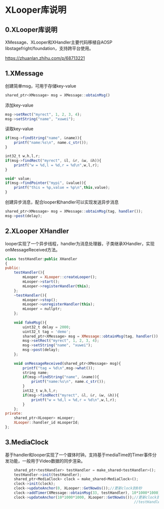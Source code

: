# XLooper库说明

## 0.XLooper库说明

XMessage、XLooper和XHandler主要代码移植自AOSP libstagefright/foundation，支持跨平台使用。

<https://zhuanlan.zhihu.com/p/68713221>


## 1.XMessage

创建简单msg，可用于存储key-value

```javascript
shared_ptr<XMessage> msg = XMessage::obtainMsg()
```

添加key-value

```javascript
msg->setRect("myrect", 1, 2, 3, 4);
msg->setString("name", "xuwei");
```

读取key-value

```javascript
if(msg->findString("name", &name)){
    printf("name:%s\n", name.c_str());
}

int32_t w,h,l,r;
if(msg->findRect("myrect", &l, &r, &w, &h)){
    printf("w = %d,l = %d,r = %d\n",w,l,r);
}

void* value;
if(msg->findPointer("mypi", &value)){
    printf("this = %p,value = %p\n",this,value);
}
```

创建异步消息，配合looper和handler可以实现发送异步消息

```javascript
shared_ptr<XMessage> msg = XMessage::obtainMsg(tag, handler());
msg->post(delay);
```

## 2.XLooper XHandler

looper实现了一个异步线程，handler为消息处理器，子类继承XHandler，实现onMessageReceived方法。

```javascript
class testHandler:public XHandler
{
public:
    testHandler(){
        mLooper = XLooper::createLooper();
        mLooper->start();
        mLooper->registerHandler(this);
    };
    ~testHandler(){
        mLooper->stop();
        mLooper->unregisterHandler(this);
        mLooper = nullptr;
    };
    
    void fakeMsg(){
        uint32_t delay = 2000;
        uint32_t tag = 'demo';
        shared_ptr<XMessage> msg = XMessage::obtainMsg(tag, handler());
        msg->setRect("myrect", 1, 2, 3, 4);
        msg->setString("name", "xuwei");
        msg->post(delay);
    };
    
    void onMessageReceived(shared_ptr<XMessage> msg){
        printf("tag = %d\n",msg->what());
        string name;
        if(msg->findString("name", &name)){
            printf("name:%s\n", name.c_str());
        }
        int32_t w,h,l,r;
        if(msg->findRect("myrect", &l, &r, &w, &h)){
            printf("w = %d,l = %d,r = %d\n",w,l,r);
        }
    };
private:
    shared_ptr<XLooper> mLooper;
    XLooper::handler_id mLooperId;
};
```

## 3.MediaClock

基于handler和looper实现了一个媒体时钟。支持基于mediaTime的Timer事件分发功能，一般用于Video数据的同步渲染。

```javascript
    shared_ptr<testHandler> testHandler = make_shared<testHandler>();
    testHandler->init(testHandler);
    shared_ptr<MediaClock> clock = make_shared<MediaClock>();
    clock->init(clock);
    clock->updateAnchor(0, XLooper::GetNowUs());//更新clock到0秒
    clock->addTimer(XMessage::obtainMsg(33, testHandler), 10*1000*1000);//添加一个10秒钟的msg
    clock->updateAnchor(10*1000*1000, XLooper::GetNowUs());//更新clock到10秒，此时msg将弹出，
                                                           //testHandler通过onMessageReceived接收到msg
```


